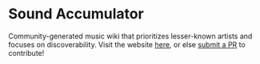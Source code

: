 # Sound Accumulator

Community-generated music wiki that prioritizes lesser-known artists and focuses on discoverability. Visit the website [here](https://soundaccumulator.com), or else [submit a PR](https://soundaccumulator.com/contribute/) to contribute!
